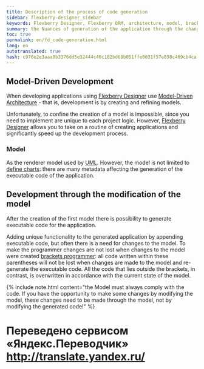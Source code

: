 ```yaml
--- 
title: Description of the process of code generation 
sidebar: flexberry-designer_sidebar 
keywords: Flexberry Designer, Flexberry ORM, architecture, model, brackets programmer 
summary: the Nuances of generation of the application through the change chart 
toc: true 
permalink: en/fd_code-generation.html 
lang: en 
autotranslated: true 
hash: c976e2e3aaa0b3376dd5e32444c46c182bd68b051ffe0031f57e858c469cb4ca 
--- 
```


## Model-Driven Development 

When developing applications using [Flexberry Designer](fd_landing_page.html) use [Model-Driven Architecture](https://ru.wikipedia.org/wiki/Model_Driven_Architecture) - that is, development is by creating and refining models. 

Unfortunately, to confine the creation of a model is impossible, since you need to implement are unique to each project logic. However, [Flexberry Designer](fd_landing_page.html) allows you to take on a routine of creating applications and significantly speed up the development process. 

### Model 

As the renderer model used by [UML](http://ru.wikipedia.org/wiki/UML). However, the model is not limited to [define charts](fd_editing-diagram.html): there are many metadata affecting the generation of the executable code of the application. 

## Development through the modification of the model 

After the creation of the first model there is possibility to generate executable code for the application. 

Adding unique functionality to the generated application by appending executable code, but often there is a need for changes to the model. To make the programmer changes are not lost when changes to the model were created [brackets programmer](fo_programmer-brackets.html): all code written within these parentheses will not be lost when changes are made to the model and re-generate the executable code. All the code that lies outside the brackets, in contrast, is overwritten in accordance with the current state of the model. 

{% include note.html content="the Model must always comply with the code. If you have the opportunity to make some changes by modifying the model, these changes need to be made through the model, not by modifying the generated code!" %} 



 # Переведено сервисом «Яндекс.Переводчик» http://translate.yandex.ru/
